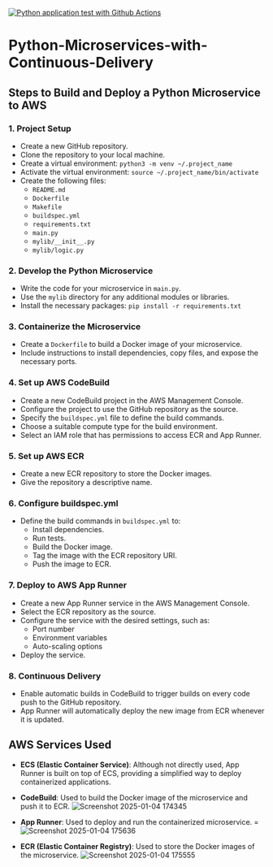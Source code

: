 [![Python application test with Github Actions](https://github.com/khaireddine-arbouch/Python-Microservices-with-Continuous-Delivery/actions/workflows/devops.yml/badge.svg)](https://github.com/khaireddine-arbouch/Python-Microservices-with-Continuous-Delivery/actions/workflows/devops.yml)

# Python-Microservices-with-Continuous-Delivery

## Steps to Build and Deploy a Python Microservice to AWS

### 1. **Project Setup**

*   Create a new GitHub repository.
*   Clone the repository to your local machine.
*   Create a virtual environment: `python3 -m venv ~/.project_name`
*   Activate the virtual environment: `source ~/.project_name/bin/activate`
*   Create the following files:
    *   `README.md`
    *   `Dockerfile`
    *   `Makefile`
    *   `buildspec.yml`
    *   `requirements.txt`
    *   `main.py`
    *   `mylib/__init__.py`
    *   `mylib/logic.py`

### 2. **Develop the Python Microservice**

*   Write the code for your microservice in `main.py`.
*   Use the `mylib` directory for any additional modules or libraries.
*   Install the necessary packages: `pip install -r requirements.txt`

### 3. **Containerize the Microservice**

*   Create a `Dockerfile` to build a Docker image of your microservice.
*   Include instructions to install dependencies, copy files, and expose the necessary ports.

### 4. **Set up AWS CodeBuild**

*   Create a new CodeBuild project in the AWS Management Console.
*   Configure the project to use the GitHub repository as the source.
*   Specify the `buildspec.yml` file to define the build commands.
*   Choose a suitable compute type for the build environment.
*   Select an IAM role that has permissions to access ECR and App Runner.

### 5. **Set up AWS ECR**

*   Create a new ECR repository to store the Docker images.
*   Give the repository a descriptive name.

### 6. **Configure buildspec.yml**

*   Define the build commands in `buildspec.yml` to:
    *   Install dependencies.
    *   Run tests.
    *   Build the Docker image.
    *   Tag the image with the ECR repository URI.
    *   Push the image to ECR.

### 7. **Deploy to AWS App Runner**

*   Create a new App Runner service in the AWS Management Console.
*   Select the ECR repository as the source.
*   Configure the service with the desired settings, such as:
    *   Port number
    *   Environment variables
    *   Auto-scaling options
*   Deploy the service.

### 8. **Continuous Delivery**

*   Enable automatic builds in CodeBuild to trigger builds on every code push to the GitHub repository.
*   App Runner will automatically deploy the new image from ECR whenever it is updated.

## AWS Services Used

*   **ECS (Elastic Container Service)**: Although not directly used, App Runner is built on top of ECS, providing a simplified way to deploy containerized applications.
*   **CodeBuild**: Used to build the Docker image of the microservice and push it to ECR.
   ![Screenshot 2025-01-04 174345](https://github.com/user-attachments/assets/dfcbf0d3-a389-46d1-a3de-630dea49e610)
*   **App Runner**: Used to deploy and run the containerized microservice.
   =![Screenshot 2025-01-04 175636](https://github.com/user-attachments/assets/02ede86f-2033-4d9a-beaf-bb207e4e2856)

*   **ECR (Elastic Container Registry)**: Used to store the Docker images of the microservice.
   ![Screenshot 2025-01-04 175555](https://github.com/user-attachments/assets/944b98c7-18cf-473e-bdeb-bae999ba7f71)

